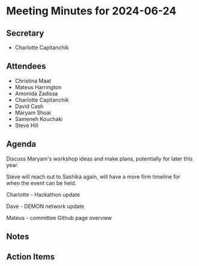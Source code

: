 # Meeting Minutes for 2024-06-24

## Secretary
- Charlotte Capitanchik

## Attendees
- Christina Maat
- Mateus Harrington
- Amonida Zadissa
- Charlotte Capitanchik
- David Cash
- Maryam Shoai
- Sameneh Kouchaki
- Steve Hill

## Agenda

Discuss Maryam's workshop ideas and make plans, potentially for later this year. 

Steve will reach out to Sashika again, will have a more firm timeline for when the event can be held. 

Charlotte - Hackathon update

Dave - DEMON network update

Mateus - committee Github page overview

## Notes

## Action Items

